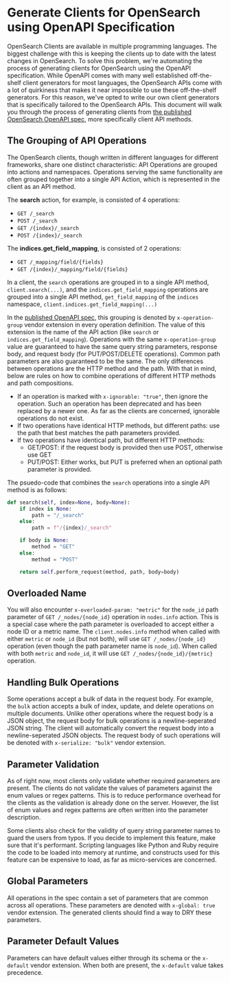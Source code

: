 # Generate Clients for OpenSearch using OpenAPI Specification

OpenSearch Clients are available in multiple programming languages. The biggest challenge with this is keeping the clients up to date with the latest changes in OpenSearch. To solve this problem, we're automating the process of generating clients for OpenSearch using the OpenAPI specification. While OpenAPI comes with many well established off-the-shelf client generators for most languages, the OpenSearch APIs come with a lot of quirkiness that makes it near impossible to use these off-the-shelf generators. For this reason, we've opted to write our own client generators that is specifically tailored to the OpenSearch APIs. This document will walk you through the process of generating clients from [the published OpenSearch OpenAPI spec](https://github.com/opensearch-project/opensearch-api-specification/releases), more specifically client API methods.

## The Grouping of API Operations
The OpenSearch clients, though written in different languages for different frameworks, share one distinct characteristic: API Operations are grouped into actions and namespaces. Operations serving the same functionality are often grouped together into a single API Action, which is represented in the client as an API method.

The **search** action, for example, is consisted of 4 operations:
- `GET /_search`
- `POST /_search`
- `GET /{index}/_search`
- `POST /{index}/_search`

The **indices.get_field_mapping**, is consisted of 2 operations:
- `GET /_mapping/field/{fields}`
- `GET /{index}/_mapping/field/{fields}`

In a client, the `search` operations are grouped in to a single API method, `client.search(...)`, and the `indices.get_field_mapping` operations are grouped into a single API method, `get_field_mapping` of the `indices` namespace, `client.indices.get_field_mapping(...)`

In the [published OpenAPI spec](https://github.com/opensearch-project/opensearch-api-specification/releases), this grouping is denoted by `x-operation-group` vendor extension in every operation definition. The value of this extension is the name of the API action (like `search` or `indices.get_field_mapping`). Operations with the same `x-operation-group` value are guaranteed to have the same query string parameters, response body, and request body (for PUT/POST/DELETE operations). Common path parameters are also guaranteed to be the same. The only differences between operations are the HTTP method and the path. With that in mind, below are rules on how to combine operations of different HTTP methods and path compositions.

- If an operation is marked with `x-ignorable: "true"`, then ignore the operation. Such an operation has been deprecated and has been replaced by a newer one. As far as the clients are concerned, ignorable operations do not exist.
- If two operations have identical HTTP methods, but different paths: use the path that best matches the path parameters provided.
- If two operations have identical path, but different HTTP methods:
    - GET/POST: if the request body is provided then use POST, otherwise use GET
    - PUT/POST: Either works, but PUT is preferred when an optional path parameter is provided.

The psuedo-code that combines the `search` operations into a single API method is as follows:
```python
def search(self, index=None, body=None):
    if index is None:
        path = "/_search"
    else:
        path = f"/{index}/_search"

    if body is None:
        method = "GET"
    else:
        method = "POST"

    return self.perform_request(method, path, body=body)
```


## Overloaded Name
You will also encounter `x-overloaded-param: "metric"` for the `node_id` path parameter of `GET /_nodes/{node_id}` operation in `nodes.info` action. This is a special case where the path parameter is overloaded to accept either a node ID or a metric name. The `client.nodes.info` method when called with either `metric` or `node_id` (but not both), will use `GET /_nodes/{node_id}` operation (even though the path parameter name is `node_id`). When called with both `metric` and `node_id`, it will use `GET /_nodes/{node_id}/{metric}` operation.

## Handling Bulk Operations
Some operations accept a bulk of data in the request body. For example, the `bulk` action accepts a bulk of index, update, and delete operations on multiple documents. Unlike other operations where the request body is a JSON object, the request body for bulk operations is a newline-seperated JSON string. The client will automatically convert the request body into a newline-seperated JSON objects. The request body of such operations will be denoted with `x-serialize: "bulk"` vendor extension.

## Parameter Validation
As of right now, most clients only validate whether required parameters are present. The clients do not validate the values of parameters against the enum values or regex patterns. This is to reduce performance overhead for the clients as the validation is already done on the server. However, the list of enum values and regex patterns are often written into the parameter description.

Some clients also check for the validity of query string parameter names to guard the users from typos. If you decide to implement this feature, make sure that it's performant. Scripting languages like Python and Ruby require the code to be loaded into memory at runtime, and constructs used for this feature can be expensive to load, as far as micro-services are concerned.

## Global Parameters
All operations in the spec contain a set of parameters that are common across all operations. These parameters are denoted with `x-global: true` vendor extension. The generated clients should find a way to DRY these parameters.

## Parameter Default Values
Parameters can have default values either through its schema or the `x-default` vendor extension. When both are present, the `x-default` value takes precedence.